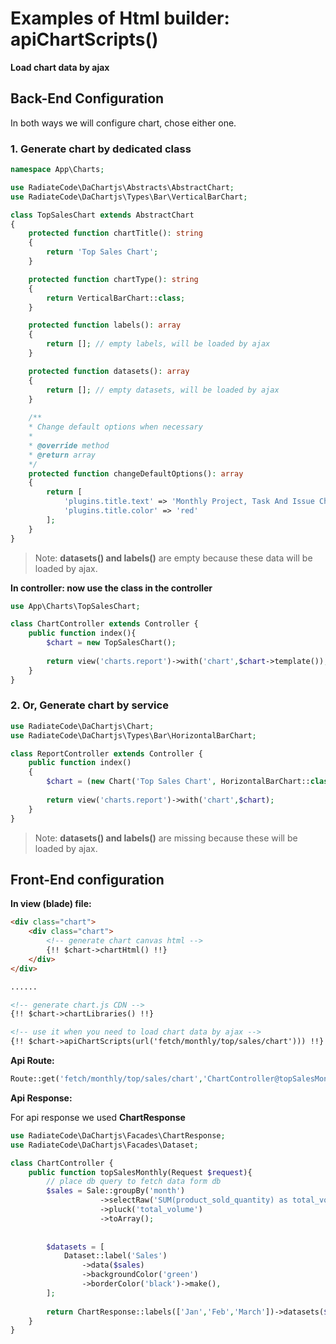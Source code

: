 # Examples of Html builder: apiChartScripts()
**Load chart data by ajax**
## Back-End Configuration
In both ways we will configure chart, chose either one.
### 1. Generate chart by dedicated class
```php
namespace App\Charts;

use RadiateCode\DaChartjs\Abstracts\AbstractChart;
use RadiateCode\DaChartjs\Types\Bar\VerticalBarChart;

class TopSalesChart extends AbstractChart
{
    protected function chartTitle(): string
    {
        return 'Top Sales Chart';
    }

    protected function chartType(): string
    {
        return VerticalBarChart::class;
    }

    protected function labels(): array
    {
        return []; // empty labels, will be loaded by ajax
    }

    protected function datasets(): array
    {
        return []; // empty datasets, will be loaded by ajax
    }
    
    /**
    * Change default options when necessary
    * 
    * @override method
    * @return array
    */
    protected function changeDefaultOptions(): array
    {
        return [
            'plugins.title.text' => 'Monthly Project, Task And Issue Chart',
            'plugins.title.color' => 'red'
        ];
    }
}
```
> Note: **datasets() and labels()** are empty because these data will be loaded by ajax.

**In controller: now use the class in the controller**
```php
use App\Charts\TopSalesChart;

class ChartController extends Controller {
    public function index(){
        $chart = new TopSalesChart();
        
        return view('charts.report')->with('chart',$chart->template());
    }
}
```
### 2. Or, Generate chart by service

```php
use RadiateCode\DaChartjs\Chart;
use RadiateCode\DaChartjs\Types\Bar\HorizontalBarChart;

class ReportController extends Controller {
    public function index()
    {
        $chart = (new Chart('Top Sales Chart', HorizontalBarChart::class))->template();    
              
        return view('charts.report')->with('chart',$chart);    
    }
}
```
> Note: **datasets() and labels()** are missing because these will be loaded by ajax.
## Front-End configuration
**In view (blade) file:**
```html
<div class="chart">
    <div class="chart">
        <!-- generate chart canvas html -->
        {!! $chart->chartHtml() !!}
    </div>
</div>

......

<!-- generate chart.js CDN -->
{!! $chart->chartLibraries() !!}

<!-- use it when you need to load chart data by ajax -->
{!! $chart->apiChartScripts(url('fetch/monthly/top/sales/chart'))) !!}
```
**Api Route:**

```php
Route::get('fetch/monthly/top/sales/chart','ChartController@topSalesMonthly');

```
**Api Response:**

For api response we used **ChartResponse**
```php
use RadiateCode\DaChartjs\Facades\ChartResponse;
use RadiateCode\DaChartjs\Facades\Dataset;

class ChartController {
    public function topSalesMonthly(Request $request){
        // place db query to fetch data form db
        $sales = Sale::groupBy('month')
                    ->selectRaw('SUM(product_sold_quantity) as total_volume')
                    ->pluck('total_volume')
                    ->toArray();
                    
        
        $datasets = [
            Dataset::label('Sales')
                ->data($sales)
                ->backgroundColor('green')
                ->borderColor('black')->make(),
        ];
        
        return ChartResponse::labels(['Jan','Feb','March'])->datasets($datasets)->toJson();
    }
}
```